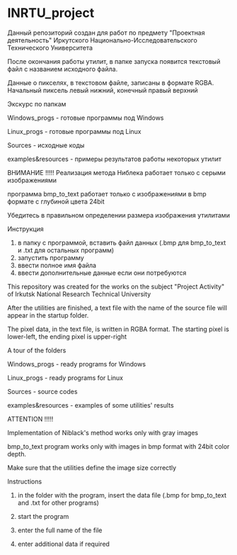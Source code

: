 # INRTU_project
Данный репозиторий создан для работ по предмету "Проектная деятельность" Иркутского Национально-Исследовательского Технического Университета

 После окончания работы утилит, в папке запуска появится текстовый файл с названием исходного файла.

 Данные о пикселях, в текстовом файле, записаны в формате RGBA. Начальный пиксель левый нижний, конечный правый верхний


Экскурс по папкам

Windows_progs - готовые программы под Windows

Linux_progs - готовые программы под Linux

Sources - исходные коды

examples&resources - примеры результатов работы некоторых утилит

ВНИМАНИЕ !!!!!
Реализация метода Ниблека работает только с серыми изображениями

программа bmp_to_text работает только с изображениями в bmp формате c глубиной цвета 24bit

Убедитесь в правильном определении размера изображения утилитами

Инструкция
1) в папку с программой, вставить файл данных (.bmp для bmp_to_text и .txt для остальных программ)
2) запустить программу 
3) ввести полное имя файла
4) ввести дополнительные данные если они потребуются


This repository was created for the works on the subject "Project Activity" of Irkutsk National Research Technical University


 After the utilities are finished, a text file with the name of the source file will appear in the startup folder.


 The pixel data, in the text file, is written in RGBA format. The starting pixel is lower-left, the ending pixel is upper-right



A tour of the folders


Windows_progs - ready programs for Windows


Linux_progs - ready programs for Linux


Sources - source codes


examples&resources - examples of some utilities' results


ATTENTION !!!!!

Implementation of Niblack's method works only with gray images


bmp_to_text program works only with images in bmp format with 24bit color depth.


Make sure that the utilities define the image size correctly


Instructions

1) in the folder with the program, insert the data file (.bmp for bmp_to_text and .txt for other programs)

2) start the program

3) enter the full name of the file

4) enter additional data if required
